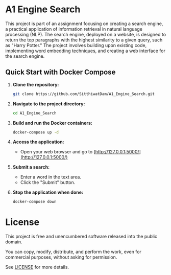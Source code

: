 # A1 Engine Search

This project is part of an assignment focusing on creating a search engine, a practical application of information retrieval in natural language processing (NLP). The search engine, deployed on a website, is designed to return the top paragraphs with the highest similarity to a given query, such as "Harry Potter." The project involves building upon existing code, implementing word embedding techniques, and creating a web interface for the search engine.

## Quick Start with Docker Compose

1. **Clone the repository:**
    ```bash
    git clone https://github.com/SitthiwatDam/A1_Engine_Search.git
    ```

2. **Navigate to the project directory:**
    ```bash
    cd A1_Engine_Search
    ```

3. **Build and run the Docker containers:**
    ```bash
    docker-compose up -d
    ```

4. **Access the application:**
    - Open your web browser and go to [http://127.0.0.1:5000/](http://127.0.0.1:5000/)

5. **Submit a search:**
    - Enter a word in the text area.
    - Click the "Submit" button.

6. **Stop the application when done:**
    ```bash
    docker-compose down
    ```

# License

This project is free and unencumbered software released into the public domain.

You can copy, modify, distribute, and perform the work, even for commercial purposes, without asking for permission.

See [LICENSE](LICENSE) for more details.



